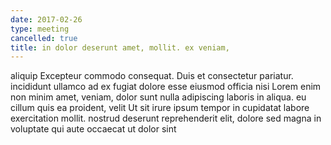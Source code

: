 ```yaml
---
date: 2017-02-26
type: meeting
cancelled: true
title: in dolor deserunt amet, mollit. ex veniam,
---
```

aliquip Excepteur commodo consequat. Duis et consectetur pariatur. incididunt ullamco ad ex fugiat dolore esse eiusmod officia nisi Lorem enim non minim amet, veniam, dolor sunt nulla adipiscing laboris in aliqua. eu cillum quis ea proident, velit Ut sit irure ipsum tempor in cupidatat labore exercitation mollit. nostrud deserunt reprehenderit elit, dolore sed magna in voluptate qui aute occaecat ut dolor sint